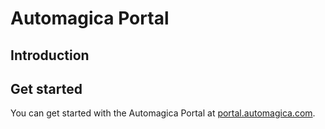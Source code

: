 # Automagica Portal

## Introduction

## Get started

You can get started with the Automagica Portal at [portal.automagica.com](https://portal.automagica.com).